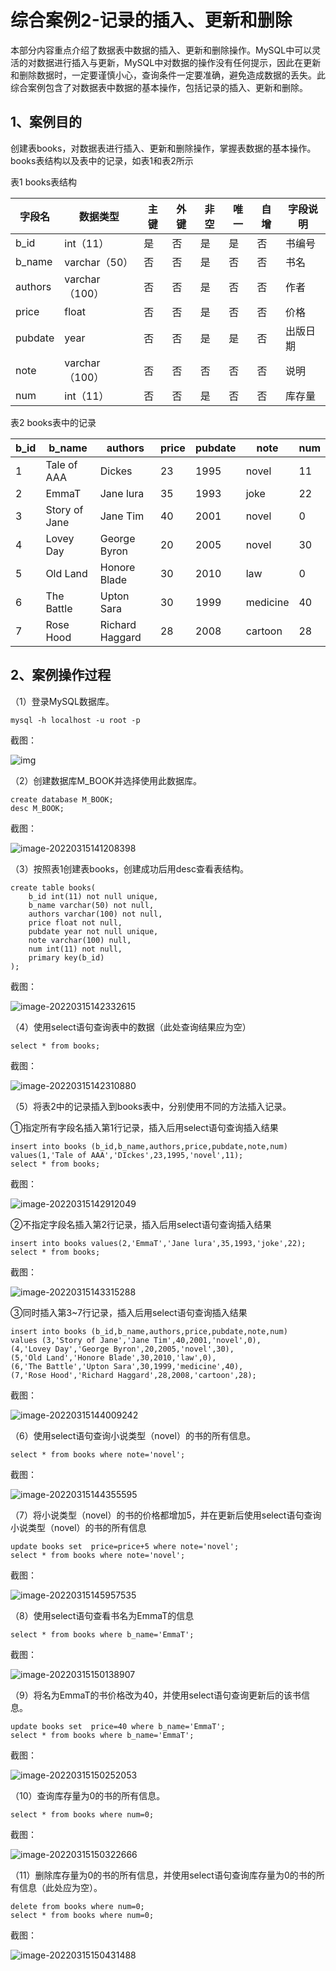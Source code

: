 # 综合案例2-记录的插入、更新和删除

本部分内容重点介绍了数据表中数据的插入、更新和删除操作。MySQL中可以灵活的对数据进行插入与更新，MySQL中对数据的操作没有任何提示，因此在更新和删除数据时，一定要谨慎小心，查询条件一定要准确，避免造成数据的丢失。此综合案例包含了对数据表中数据的基本操作，包括记录的插入、更新和删除。

## 1、案例目的

创建表books，对数据表进行插入、更新和删除操作，掌握表数据的基本操作。books表结构以及表中的记录，如表1和表2所示

 

表1  books表结构

| 字段名  | 数据类型       | 主键 | 外键 | 非空 | 唯一 | 自增 | 字段说明 |
| ------- | -------------- | ---- | ---- | ---- | ---- | ---- | -------- |
| b_id    | int（11）      | 是   | 否   | 是   | 是   | 否   | 书编号   |
| b_name  | varchar（50）  | 否   | 否   | 是   | 否   | 否   | 书名     |
| authors | varchar（100） | 否   | 否   | 是   | 否   | 否   | 作者     |
| price   | float          | 否   | 否   | 是   | 否   | 否   | 价格     |
| pubdate | year           | 否   | 否   | 是   | 是   | 否   | 出版日期 |
| note    | varchar（100） | 否   | 否   | 否   | 否   | 否   | 说明     |
| num     | int（11）      | 否   | 否   | 是   | 否   | 否   | 库存量   |

 

表2 books表中的记录

| b_id | b_name        | authors         | price | pubdate | note     | num  |
| ---- | ------------- | --------------- | ----- | ------- | -------- | ---- |
| 1    | Tale of AAA   | Dickes          | 23    | 1995    | novel    | 11   |
| 2    | EmmaT         | Jane lura       | 35    | 1993    | joke     | 22   |
| 3    | Story of Jane | Jane Tim        | 40    | 2001    | novel    | 0    |
| 4    | Lovey Day     | George Byron    | 20    | 2005    | novel    | 30   |
| 5    | Old Land      | Honore Blade    | 30    | 2010    | law      | 0    |
| 6    | The Battle    | Upton Sara      | 30    | 1999    | medicine | 40   |
| 7    | Rose Hood     | Richard Haggard | 28    | 2008    | cartoon  | 28   |

 

## 2、案例操作过程

（1）登录MySQL数据库。

```mysql
mysql -h localhost -u root -p
```

截图：

![img](https://yovinchen-1308133012.cos.ap-beijing.myqcloud.com/wps4BC6.tmp.jpg) 

（2）创建数据库M_BOOK并选择使用此数据库。

```mysql
create database M_BOOK;
desc M_BOOK;
```

截图：

![image-20220315141208398](https://yovinchen-1308133012.cos.ap-beijing.myqcloud.com/image-20220315141208398.png)

（3）按照表1创建表books，创建成功后用desc查看表结构。

```mysql
create table books(
	b_id int(11) not null unique,
	b_name varchar(50) not null,
	authors varchar(100) not null,
    price float not null,
    pubdate year not null unique,
    note varchar(100) null,
    num int(11) not null,
    primary key(b_id)
);
```

截图：

![image-20220315142332615](https://yovinchen-1308133012.cos.ap-beijing.myqcloud.com/image-20220315142332615.png)

（4）使用select语句查询表中的数据（此处查询结果应为空）

```mysql
select * from books;
```

截图：

![image-20220315142310880](https://yovinchen-1308133012.cos.ap-beijing.myqcloud.com/image-20220315142310880.png)

（5）将表2中的记录插入到books表中，分别使用不同的方法插入记录。

①指定所有字段名插入第1行记录，插入后用select语句查询插入结果

```mysql
insert into books (b_id,b_name,authors,price,pubdate,note,num) values(1,'Tale of AAA','DIckes',23,1995,'novel',11);
select * from books;
```

截图：

![image-20220315142912049](https://yovinchen-1308133012.cos.ap-beijing.myqcloud.com/image-20220315142912049.png)

②不指定字段名插入第2行记录，插入后用select语句查询插入结果

```mysql
insert into books values(2,'EmmaT','Jane lura',35,1993,'joke',22);
select * from books;
```

截图：

![image-20220315143315288](https://yovinchen-1308133012.cos.ap-beijing.myqcloud.com/image-20220315143315288.png)

③同时插入第3~7行记录，插入后用select语句查询插入结果

```mysql
insert into books (b_id,b_name,authors,price,pubdate,note,num)
values (3,'Story of Jane','Jane Tim',40,2001,'novel',0),
(4,'Lovey Day','George Byron',20,2005,'novel',30),
(5,'Old Land','Honore Blade',30,2010,'law',0),
(6,'The Battle','Upton Sara',30,1999,'medicine',40),
(7,'Rose Hood','Richard Haggard',28,2008,'cartoon',28);
```

截图：

![image-20220315144009242](https://yovinchen-1308133012.cos.ap-beijing.myqcloud.com/image-20220315144009242.png)

（6）使用select语句查询小说类型（novel）的书的所有信息。

```mysql
select * from books where note='novel';
```

截图：

![image-20220315144355595](https://yovinchen-1308133012.cos.ap-beijing.myqcloud.com/image-20220315144355595.png)

（7）将小说类型（novel）的书的价格都增加5，并在更新后使用select语句查询小说类型（novel）的书的所有信息

```mysql
update books set  price=price+5 where note='novel';
select * from books where note='novel';
```

截图：

![image-20220315145957535](https://yovinchen-1308133012.cos.ap-beijing.myqcloud.com/image-20220315145957535.png)

（8）使用select语句查看书名为EmmaT的信息

```mysql
select * from books where b_name='EmmaT';
```

截图：

![image-20220315150138907](https://yovinchen-1308133012.cos.ap-beijing.myqcloud.com/image-20220315150138907.png)

（9）将名为EmmaT的书价格改为40，并使用select语句查询更新后的该书信息。

```mysql
update books set  price=40 where b_name='EmmaT';
select * from books where b_name='EmmaT';
```

截图：

![image-20220315150252053](https://yovinchen-1308133012.cos.ap-beijing.myqcloud.com/image-20220315150252053.png)

（10）查询库存量为0的书的所有信息。

```mysql
select * from books where num=0;
```

截图：

![image-20220315150322666](https://yovinchen-1308133012.cos.ap-beijing.myqcloud.com/image-20220315150322666.png)

（11）删除库存量为0的书的所有信息，并使用select语句查询库存量为0的书的所有信息（此处应为空）。

```mysql
delete from books where num=0;
select * from books where num=0;
```

截图：

 ![image-20220315150431488](https://yovinchen-1308133012.cos.ap-beijing.myqcloud.com/image-20220315150431488.png)
